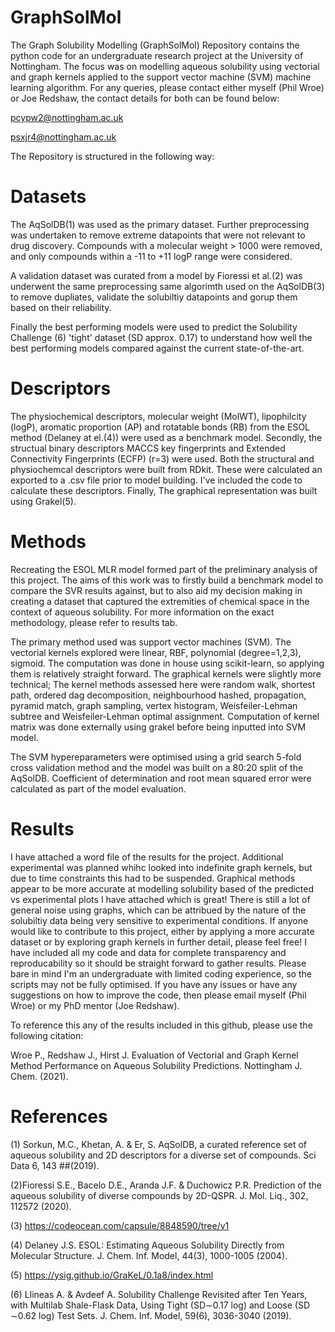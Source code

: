 # GraphSolMol
The Graph Solubility Modelling (GraphSolMol) Repository contains the python code for an undergraduate research project at the University of Nottingham. The focus was on  modelling aqueous solubility using vectorial and graph kernels applied to the support vector machine (SVM) machine learning algorithm. For any queries, please contact either myself (Phil Wroe) or Joe Redshaw, the contact details for both can be found below:

  pcypw2@nottingham.ac.uk
  
  psxjr4@nottingham.ac.uk

The Repository is structured in the following way:

# Datasets
The AqSolDB(1) was used as the primary dataset. Further preprocessing was undertaken to remove extreme datapoints that were not relevant to drug discovery. Compounds with a molecular weight > 1000 were removed, and only compounds within a -11 to +11 logP range were considered. 

A validation dataset was curated from a model by Fioressi et al.(2) was underwent the same preprocessing same algorimth used on the AqSolDB(3) to remove dupliates, validate the solubiltiy datapoints and gorup them based on their reliability.  

Finally the best performing models were used to predict the Solubility Challenge (6) 'tight' dataset (SD approx. 0.17) to understand how well the best performing models compared against the current state-of-the-art. 

# Descriptors
The physiochemical descriptors, molecular weight (MolWT), lipophilcity (logP), aromatic proportion (AP) and rotatable bonds (RB) from the ESOL method (Delaney at el.(4)) were used as a benchmark model. 
Secondly, the structual binary descriptors MACCS key fingerprints and Extended Connectivity Fingerprints (ECFP) (r=3) were used. Both the structural and physiochemcal descriptors were built from RDkit. These were calculated an exported to a .csv file prior to model building. I've included the code to calculate these descriptors. 
Finally, The graphical representation was built using Grakel(5). 

# Methods 
Recreating the ESOL MLR model formed part of the preliminary analysis of this project. The aims of this work was to firstly build a benchmark model to compare the SVR results against, but to also aid my decision making in creating a dataset that captured the extremities of chemical space in the context of aqueous solubility.  For more information on the exact methodology, please refer to results tab. 

The primary method used was support vector machines (SVM). The vectorial kernels explored were linear, RBF, polynomial (degree=1,2,3), sigmoid. The computation was done in house using scikit-learn, so applying them is relatively straight forward. The graphical kernels were slightly more technical; The kernel methods assessed here were random walk, shortest path, ordered dag decomposition, neighbourhood hashed, propagation, pyramid match, graph sampling, vertex histogram, Weisfeiler-Lehman subtree and Weisfeiler-Lehman optimal assignment. Computation of kernel matrix was done externally using grakel before being inputted into SVM model. 

The SVM hypereparameters were optimised using a grid search 5-fold cross validation method and the model was built on a 80:20 split of the AqSolDB. Coefficient of determination and root mean squared error were calculated as part of the model evaluation. 


# Results
I have attached a word file of the results for the project. Additional experimental was planned whihc looked into indefinite graph kernels, but due to time constraints this had to be suspended. Graphical methods appear to be more accurate at modelling solubility based of the predicted vs experimental plots I have attached which is great! There is still a lot of general noise using graphs, which can be attribued by the nature of the solubiltiy data being very sensitive to experimental conditions. If anyone would like to contribute to this project, either by applying a more accurate dataset or by exploring graph kernels in further detail, please feel free! I have included all my code and data for complete transparency and reproducability so it should be straight forward to gather results. Please bare in mind I'm an undergraduate with limited coding experience, so the scripts may not be fully optimised. If you have any issues or have any suggestions on how to improve the code, then  please email myself (Phil Wroe) or my PhD mentor (Joe Redshaw). 

To reference this any of the results included in this github, please use the following citation:

Wroe P., Redshaw J., Hirst J. Evaluation of Vectorial and Graph Kernel Method Performance on Aqueous Solubility Predictions. Nottingham J. Chem. (2021). 

# References
(1) Sorkun, M.C., Khetan, A. & Er, S. AqSolDB, a curated reference set of aqueous solubility and 2D descriptors for a diverse set of compounds. Sci Data 6, 143 ##(2019).

(2)Fioressi S.E., Bacelo D.E., Aranda J.F. & Duchowicz P.R. Prediction of the aqueous solubility of diverse compounds by 2D-QSPR. J. Mol. Liq., 302, 112572 (2020).

(3) https://codeocean.com/capsule/8848590/tree/v1

(4) Delaney J.S. ESOL: Estimating Aqueous Solubility Directly from Molecular Structure. J. Chem. Inf. Model, 44(3), 1000-1005 (2004).

(5) https://ysig.github.io/GraKeL/0.1a8/index.html

(6) Llineas A. & Avdeef A. Solubility Challenge Revisited after Ten Years, with Multilab Shale-Flask Data, Using Tight (SD∼0.17 log) and Loose (SD ∼0.62 log) Test Sets. J. Chem. Inf. Model, 59(6), 3036-3040 (2019).

